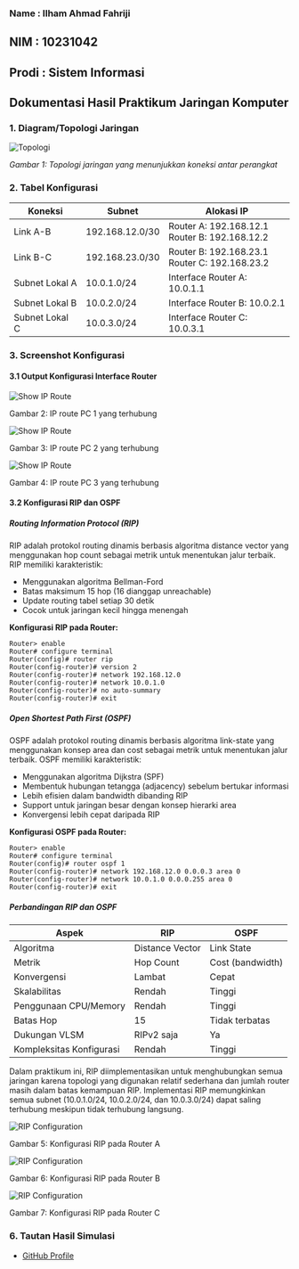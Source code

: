 ### Name : Ilham Ahmad Fahriji

## NIM : 10231042

## Prodi : Sistem Informasi

## Dokumentasi Hasil Praktikum Jaringan Komputer

### 1. Diagram/Topologi Jaringan

![Topologi](./Topologi.png)

_Gambar 1: Topologi jaringan yang menunjukkan koneksi antar perangkat_

### 2. Tabel Konfigurasi

| Koneksi        | Subnet          | Alokasi IP                                       |
| -------------- | --------------- | ------------------------------------------------ |
| Link A-B       | 192.168.12.0/30 | Router A: 192.168.12.1<br>Router B: 192.168.12.2 |
| Link B-C       | 192.168.23.0/30 | Router B: 192.168.23.1<br>Router C: 192.168.23.2 |
| Subnet Lokal A | 10.0.1.0/24     | Interface Router A: 10.0.1.1                     |
| Subnet Lokal B | 10.0.2.0/24     | Interface Router B: 10.0.2.1                     |
| Subnet Lokal C | 10.0.3.0/24     | Interface Router C: 10.0.3.1                     |

### 3. Screenshot Konfigurasi

#### 3.1 Output Konfigurasi Interface Router

![Show IP Route](./showRoute.png)

Gambar 2: IP route PC 1 yang terhubung

![Show IP Route](./showRoute1.png)

Gambar 3: IP route PC 2 yang terhubung

![Show IP Route](./showRoute2.png)

Gambar 4: IP route PC 3 yang terhubung

#### 3.2 Konfigurasi RIP dan OSPF

##### Routing Information Protocol (RIP)

RIP adalah protokol routing dinamis berbasis algoritma distance vector yang menggunakan hop count sebagai metrik untuk menentukan jalur terbaik. RIP memiliki karakteristik:

- Menggunakan algoritma Bellman-Ford
- Batas maksimum 15 hop (16 dianggap unreachable)
- Update routing tabel setiap 30 detik
- Cocok untuk jaringan kecil hingga menengah

**Konfigurasi RIP pada Router:**

```
Router> enable
Router# configure terminal
Router(config)# router rip
Router(config-router)# version 2
Router(config-router)# network 192.168.12.0
Router(config-router)# network 10.0.1.0
Router(config-router)# no auto-summary
Router(config-router)# exit
```

##### Open Shortest Path First (OSPF)

OSPF adalah protokol routing dinamis berbasis algoritma link-state yang menggunakan konsep area dan cost sebagai metrik untuk menentukan jalur terbaik. OSPF memiliki karakteristik:

- Menggunakan algoritma Dijkstra (SPF)
- Membentuk hubungan tetangga (adjacency) sebelum bertukar informasi
- Lebih efisien dalam bandwidth dibanding RIP
- Support untuk jaringan besar dengan konsep hierarki area
- Konvergensi lebih cepat daripada RIP

**Konfigurasi OSPF pada Router:**

```
Router> enable
Router# configure terminal
Router(config)# router ospf 1
Router(config-router)# network 192.168.12.0 0.0.0.3 area 0
Router(config-router)# network 10.0.1.0 0.0.0.255 area 0
Router(config-router)# exit
```

##### Perbandingan RIP dan OSPF

| Aspek                    | RIP             | OSPF             |
| ------------------------ | --------------- | ---------------- |
| Algoritma                | Distance Vector | Link State       |
| Metrik                   | Hop Count       | Cost (bandwidth) |
| Konvergensi              | Lambat          | Cepat            |
| Skalabilitas             | Rendah          | Tinggi           |
| Penggunaan CPU/Memory    | Rendah          | Tinggi           |
| Batas Hop                | 15              | Tidak terbatas   |
| Dukungan VLSM            | RIPv2 saja      | Ya               |
| Kompleksitas Konfigurasi | Rendah          | Tinggi           |

Dalam praktikum ini, RIP diimplementasikan untuk menghubungkan semua jaringan karena topologi yang digunakan relatif sederhana dan jumlah router masih dalam batas kemampuan RIP. Implementasi RIP memungkinkan semua subnet (10.0.1.0/24, 10.0.2.0/24, dan 10.0.3.0/24) dapat saling terhubung meskipun tidak terhubung langsung.

![RIP Configuration](./RIP1.png)

Gambar 5: Konfigurasi RIP pada Router A

![RIP Configuration](./RIP2.png)

Gambar 6: Konfigurasi RIP pada Router B

![RIP Configuration](./RIP3.png)

Gambar 7: Konfigurasi RIP pada Router C

### 6. Tautan Hasil Simulasi

- [GitHub Profile](https://github.com/itshzlnust/DMJK-B)
